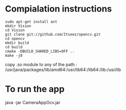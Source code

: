 # Compialation instructions
``` shell
sudo apt-get install ant
mkdir Vision
cd Vision
git clone git://github.com/Itseez/opencv.git
cd opencv
mkdir build
cd build
cmake -DBUILD_SHARED_LIBS=OFF ..
make -j8
```
copy .so module to any of the path : /usr/java/packages/lib/amd64:/usr/lib64:/lib64:/lib:/usr/lib


# To run the app
java -jar CameraAppOcv.jar
